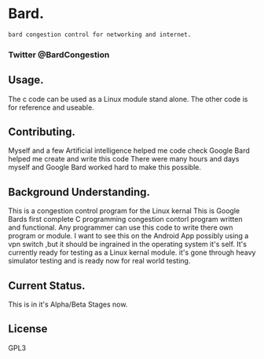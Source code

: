 # Bard.
```bash
bard congestion control for networking and internet.
```
### Twitter @BardCongestion

## Usage.
The c code can be used as a Linux module stand alone.
The other code is for reference and useable.

## Contributing.
Myself and a few Artificial intelligence helped me code check
Google Bard helped me create and write this code
There were many hours and days myself and Google Bard
worked hard to make this possible.

## Background Understanding.
This is a congestion control program for the Linux kernal
This is Google Bards first complete C programming congestion
contorl program written and functional. Any programmer can use this
code to write there own program or module. I want to see this on
the Android App possibly using a vpn switch ,but it should be ingrained
in the operating system it's self. It's currently ready for testing
as a Linux kernal module. it's gone through heavy simulator
testing and is ready now for real world testing.

## Current Status.
This is in it's Alpha/Beta Stages now.

## License
GPL3

